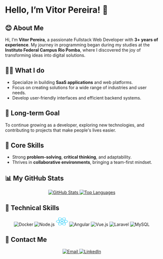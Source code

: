 # Hello, I’m Vitor Pereira! 👋  

## 😊 About Me   

Hi, I’m **Vitor Pereira**, a passionate Fullstack Web Developer with **3+ years of experience**. My journey in programming began during my studies at the **Instituto Federal Campus Rio Pomba**, where I discovered the joy of transforming ideas into digital solutions.  

## 👨‍💻 What I do  

- Specialize in building **SaaS applications** and web platforms.  
- Focus on creating solutions for a wide range of industries and user needs.  
- Develop user-friendly interfaces and efficient backend systems.  

## 🌟 Long-term Goal  

To continue growing as a developer, exploring new technologies, and contributing to projects that make people's lives easier.  

## 🎯 Core Skills  

- Strong **problem-solving**, **critical thinking**, and adaptability.  
- Thrives in **collaborative environments**, bringing a team-first mindset.  

## 📊 My GitHub Stats  

<div align="center">
  <a href="https://github.com/Chumbinho1">
    <img height="180em" src="https://github-readme-stats.vercel.app/api?username=Chumbinho1&show_icons=true&theme=dracula&include_all_commits=true&count_private=true" alt="GitHub Stats"/>
    <img height="180em" src="https://github-readme-stats.vercel.app/api/top-langs/?username=Chumbinho1&layout=compact&langs_count=7&theme=dracula" alt="Top Languages"/>
  </a>
</div>  

## 🔧 Technical Skills  

<div align="center">  
  <img alt="Docker" height="30" width="40" src="https://cdn.jsdelivr.net/gh/devicons/devicon/icons/docker/docker-original.svg" title="Docker" />  
  <img alt="Node.js" height="30" width="40" src="https://cdn.jsdelivr.net/gh/devicons/devicon/icons/nodejs/nodejs-original.svg" title="Node.js" />  
  <img alt="React" height="30" width="40" src="https://raw.githubusercontent.com/devicons/devicon/master/icons/react/react-original.svg" title="React" />  
  <img alt="Angular" height="30" width="40" src="https://cdn.jsdelivr.net/gh/devicons/devicon/icons/angular/angular-original.svg" title="Angular" />  
  <img alt="Vue.js" height="30" width="40" src="https://cdn.jsdelivr.net/gh/devicons/devicon/icons/vuejs/vuejs-original.svg" title="Vue.js" />  
  <img alt="Laravel" height="30" width="40" src="https://cdn.jsdelivr.net/gh/devicons/devicon/icons/laravel/laravel-original.svg" title="Laravel" />  
  <img alt="MySQL" height="30" width="40" src="https://cdn.jsdelivr.net/gh/devicons/devicon/icons/mysql/mysql-original.svg" title="MySQL" />  
</div>  

## 💬 Contact Me  

<div align="center">  
  <a href="mailto:vitorpereira041019@gmail.com">
    <img src="https://img.shields.io/badge/-Gmail-%23333?style=for-the-badge&logo=gmail&logoColor=white" alt="Email"/>
  </a>  
  <a href="https://www.linkedin.com/in/vitor-pereira-chumbinho">
    <img src="https://img.shields.io/badge/LinkedIn-%230077B5.svg?style=for-the-badge&logo=linkedin&logoColor=white" alt="LinkedIn"/>
  </a>  
</div>  
